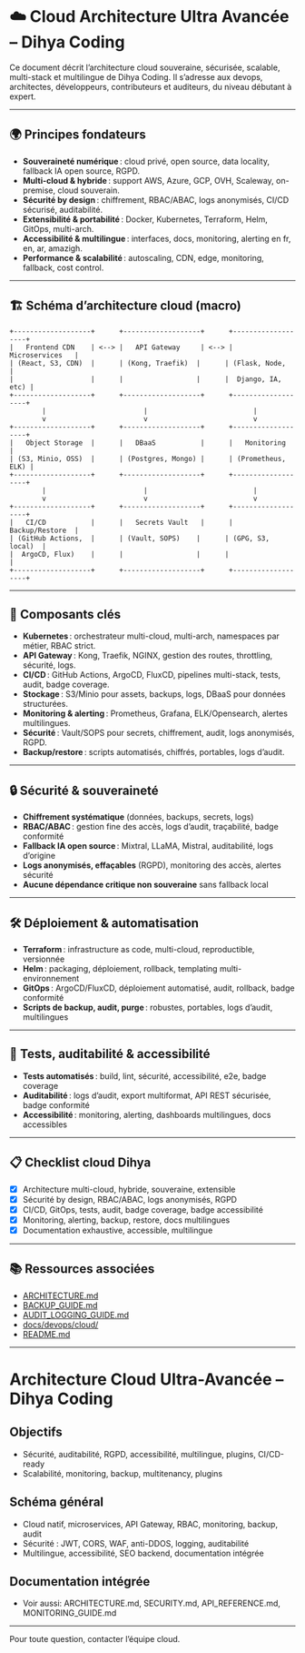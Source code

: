 # ☁️ Cloud Architecture Ultra Avancée – Dihya Coding

Ce document décrit l’architecture cloud souveraine, sécurisée, scalable, multi-stack et multilingue de Dihya Coding.
Il s’adresse aux devops, architectes, développeurs, contributeurs et auditeurs, du niveau débutant à expert.

---

## 🌍 Principes fondateurs

- **Souveraineté numérique** : cloud privé, open source, data locality, fallback IA open source, RGPD.
- **Multi-cloud & hybride** : support AWS, Azure, GCP, OVH, Scaleway, on-premise, cloud souverain.
- **Sécurité by design** : chiffrement, RBAC/ABAC, logs anonymisés, CI/CD sécurisé, auditabilité.
- **Extensibilité & portabilité** : Docker, Kubernetes, Terraform, Helm, GitOps, multi-arch.
- **Accessibilité & multilingue** : interfaces, docs, monitoring, alerting en fr, en, ar, amazigh.
- **Performance & scalabilité** : autoscaling, CDN, edge, monitoring, fallback, cost control.

---

## 🏗️ Schéma d’architecture cloud (macro)

```
+-------------------+      +-------------------+      +-------------------+
|   Frontend CDN    | <--> |   API Gateway     | <--> |   Microservices   |
| (React, S3, CDN)  |      | (Kong, Traefik)  |      | (Flask, Node,    |
|                   |      |                  |      |  Django, IA, etc) |
+-------------------+      +-------------------+      +-------------------+
        |                        |                          |
        v                        v                          v
+-------------------+      +-------------------+      +-------------------+
|   Object Storage  |      |   DBaaS           |      |   Monitoring      |
| (S3, Minio, OSS)  |      | (Postgres, Mongo) |      | (Prometheus, ELK) |
+-------------------+      +-------------------+      +-------------------+
        |                        |                          |
        v                        v                          v
+-------------------+      +-------------------+      +-------------------+
|   CI/CD           |      |   Secrets Vault   |      |   Backup/Restore  |
| (GitHub Actions,  |      | (Vault, SOPS)    |      | (GPG, S3, local)  |
|  ArgoCD, Flux)    |      |                  |      |                   |
+-------------------+      +-------------------+      +-------------------+
```

---

## 🚀 Composants clés

- **Kubernetes** : orchestrateur multi-cloud, multi-arch, namespaces par métier, RBAC strict.
- **API Gateway** : Kong, Traefik, NGINX, gestion des routes, throttling, sécurité, logs.
- **CI/CD** : GitHub Actions, ArgoCD, FluxCD, pipelines multi-stack, tests, audit, badge coverage.
- **Stockage** : S3/Minio pour assets, backups, logs, DBaaS pour données structurées.
- **Monitoring & alerting** : Prometheus, Grafana, ELK/Opensearch, alertes multilingues.
- **Sécurité** : Vault/SOPS pour secrets, chiffrement, audit, logs anonymisés, RGPD.
- **Backup/restore** : scripts automatisés, chiffrés, portables, logs d’audit.

---

## 🔒 Sécurité & souveraineté

- **Chiffrement systématique** (données, backups, secrets, logs)
- **RBAC/ABAC** : gestion fine des accès, logs d’audit, traçabilité, badge conformité
- **Fallback IA open source** : Mixtral, LLaMA, Mistral, auditabilité, logs d’origine
- **Logs anonymisés, effaçables** (RGPD), monitoring des accès, alertes sécurité
- **Aucune dépendance critique non souveraine** sans fallback local

---

## 🛠️ Déploiement & automatisation

- **Terraform** : infrastructure as code, multi-cloud, reproductible, versionnée
- **Helm** : packaging, déploiement, rollback, templating multi-environnement
- **GitOps** : ArgoCD/FluxCD, déploiement automatisé, audit, rollback, badge conformité
- **Scripts de backup, audit, purge** : robustes, portables, logs d’audit, multilingues

---

## 🧪 Tests, auditabilité & accessibilité

- **Tests automatisés** : build, lint, sécurité, accessibilité, e2e, badge coverage
- **Auditabilité** : logs d’audit, export multiformat, API REST sécurisée, badge conformité
- **Accessibilité** : monitoring, alerting, dashboards multilingues, docs accessibles

---

## 📋 Checklist cloud Dihya

- [x] Architecture multi-cloud, hybride, souveraine, extensible
- [x] Sécurité by design, RBAC/ABAC, logs anonymisés, RGPD
- [x] CI/CD, GitOps, tests, audit, badge coverage, badge accessibilité
- [x] Monitoring, alerting, backup, restore, docs multilingues
- [x] Documentation exhaustive, accessible, multilingue

---

## 📚 Ressources associées

- [ARCHITECTURE.md](./ARCHITECTURE.md)
- [BACKUP_GUIDE.md](./BACKUP_GUIDE.md)
- [AUDIT_LOGGING_GUIDE.md](./AUDIT_LOGGING_GUIDE.md)
- [docs/devops/cloud/](./docs/devops/cloud/)
- [README.md](./README.md)

---

# Architecture Cloud Ultra-Avancée – Dihya Coding

## Objectifs
- Sécurité, auditabilité, RGPD, accessibilité, multilingue, plugins, CI/CD-ready
- Scalabilité, monitoring, backup, multitenancy, plugins

## Schéma général
- Cloud natif, microservices, API Gateway, RBAC, monitoring, backup, audit
- Sécurité : JWT, CORS, WAF, anti-DDOS, logging, auditabilité
- Multilingue, accessibilité, SEO backend, documentation intégrée

## Documentation intégrée
- Voir aussi: ARCHITECTURE.md, SECURITY.md, API_REFERENCE.md, MONITORING_GUIDE.md

---

Pour toute question, contacter l’équipe cloud.
